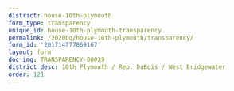 ```yaml
---
district: house-10th-plymouth
form_type: transparency
unique_id: house-10th-plymouth-transparency
permalink: /2020bq/house-10th-plymouth/transparency/
form_id: '201714777869167'
layout: form
doc_img: TRANSPARENCY-00039
district_desc: 10th Plymouth / Rep. DuBois / West Bridgewater
order: 121
---
```

